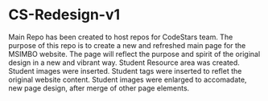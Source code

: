 # CS-Redesign-v1
Main Repo has been created to host repos for CodeStars team.
The purpose of this repo is to create a new and refreshed main page for the MSIMBO website.
The page will reflect the purpose and spirit of the original design in a new and vibrant way. 
Student Resource area was created.
Student images were inserted.
Student tags were inserted to reflet the original website content.
Student images were enlarged to accomadate, new page design, after merge of other page elements. 
